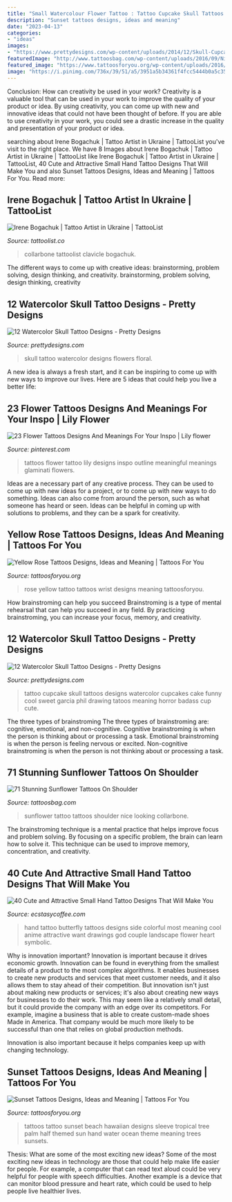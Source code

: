 ```yaml
---
title: "Small Watercolour Flower Tattoo : Tattoo Cupcake Skull Tattoos Designs Watercolor Cupcakes Cake Funny Cool Sweet Garcia Phil Drawing Tatoos Meaning Horror Badass Cup Cute"
description: "Sunset tattoos designs, ideas and meaning"
date: "2023-04-13"
categories:
- "ideas"
images:
- "https://www.prettydesigns.com/wp-content/uploads/2014/12/Skull-Cupcake-Tattoo.jpg"
featuredImage: "http://www.tattoosbag.com/wp-content/uploads/2016/09/Nice-Looking-Sunflower-Tattoo.jpg"
featured_image: "https://www.tattoosforyou.org/wp-content/uploads/2016/03/Sunset-Tattoos-Pictures.jpg"
image: "https://i.pinimg.com/736x/39/51/a5/3951a5b34361f4fcc5444b0a5c35aa37.jpg"
---
```



Conclusion: How can creativity be used in your work?
Creativity is a valuable tool that can be used in your work to improve the quality of your product or idea. By using creativity, you can come up with new and innovative ideas that could not have been thought of before. If you are able to use creativity in your work, you could see a drastic increase in the quality and presentation of your product or idea.

	

		
searching about Irene Bogachuk | Tattoo Artist in Ukraine | TattooList you've visit to the right place. We have 8 Images about Irene Bogachuk | Tattoo Artist in Ukraine | TattooList like Irene Bogachuk | Tattoo Artist in Ukraine | TattooList, 40 Cute and Attractive Small Hand Tattoo Designs That Will Make You and also Sunset Tattoos Designs, Ideas and Meaning | Tattoos For You. Read more:
		
    
## Irene Bogachuk | Tattoo Artist In Ukraine | TattooList

<img loading=lazy src="https://tattoolist.co/wp-content/uploads/2020/04/75296749_762679840904658_114331098621527180_n-1024x1024.jpg" onerror="this.onerror=null;this.src='https://tse3.mm.bing.net/th?id=OIP.--zLVRaIvWhBrZu1Co6zmQHaHa&amp;pid=15.1';" alt="Irene Bogachuk | Tattoo Artist in Ukraine | TattooList">

_Source: tattoolist.co_

>collarbone tattoolist clavicle bogachuk. 

	

The different ways to come up with creative ideas: brainstorming, problem solving, design thinking, and creativity.
brainstorming, problem solving, design thinking, creativity

    
## 12 Watercolor Skull Tattoo Designs - Pretty Designs

<img loading=lazy src="https://www.prettydesigns.com/wp-content/uploads/2014/12/Skull-with-Flowers.jpg" onerror="this.onerror=null;this.src='https://tse3.mm.bing.net/th?id=OIP.6hkeaz946QQQXQuCHTLQ-gHaLF&amp;pid=15.1';" alt="12 Watercolor Skull Tattoo Designs - Pretty Designs">

_Source: prettydesigns.com_

>skull tattoo watercolor designs flowers floral. 

	

A new idea is always a fresh start, and it can be inspiring to come up with new ways to improve our lives. Here are 5 ideas that could help you live a better life: 

    
## 23 Flower Tattoos Designs And Meanings For Your Inspo | Lily Flower

<img loading=lazy src="https://i.pinimg.com/736x/39/51/a5/3951a5b34361f4fcc5444b0a5c35aa37.jpg" onerror="this.onerror=null;this.src='https://tse4.mm.bing.net/th?id=OIP.oe-cFXS1AORONQ7YCHs8FAHaLG&amp;pid=15.1';" alt="23 Flower Tattoos Designs And Meanings For Your Inspo | Lily flower">

_Source: pinterest.com_

>tattoos flower tattoo lily designs inspo outline meaningful meanings glaminati flowers. 

	

Ideas are a necessary part of any creative process. They can be used to come up with new ideas for a project, or to come up with new ways to do something. Ideas can also come from around the person, such as what someone has heard or seen. Ideas can be helpful in coming up with solutions to problems, and they can be a spark for creativity.

    
## Yellow Rose Tattoos Designs, Ideas And Meaning | Tattoos For You

<img loading=lazy src="https://www.tattoosforyou.org/wp-content/uploads/2016/05/Yellow-Rose-Tattoo-on-Wrist.jpg" onerror="this.onerror=null;this.src='https://tse4.mm.bing.net/th?id=OIP.QcdWH1beV2Epgyg0-Q43BAHaJ4&amp;pid=15.1';" alt="Yellow Rose Tattoos Designs, Ideas and Meaning | Tattoos For You">

_Source: tattoosforyou.org_

>rose yellow tattoo tattoos wrist designs meaning tattoosforyou. 

	

How brainstroming can help you succeed
Brainstroming is a type of mental rehearsal that can help you succeed in any field. By practicing brainstroming, you can increase your focus, memory, and creativity.

    
## 12 Watercolor Skull Tattoo Designs - Pretty Designs

<img loading=lazy src="https://www.prettydesigns.com/wp-content/uploads/2014/12/Skull-Cupcake-Tattoo.jpg" onerror="this.onerror=null;this.src='https://tse1.mm.bing.net/th?id=OIP.g-_SGCJYts3PKa4ErxqF_wAAAA&amp;pid=15.1';" alt="12 Watercolor Skull Tattoo Designs - Pretty Designs">

_Source: prettydesigns.com_

>tattoo cupcake skull tattoos designs watercolor cupcakes cake funny cool sweet garcia phil drawing tatoos meaning horror badass cup cute. 

	

The three types of brainstroming
The three types of brainstroming are: cognitive, emotional, and non-cognitive. Cognitive brainstroming is when the person is thinking about or processing a task. Emotional brainstroming is when the person is feeling nervous or excited. Non-cognitive brainstroming is when the person is not thinking about or processing a task.

    
## 71 Stunning Sunflower Tattoos On Shoulder

<img loading=lazy src="http://www.tattoosbag.com/wp-content/uploads/2016/09/Nice-Looking-Sunflower-Tattoo.jpg" onerror="this.onerror=null;this.src='https://tse4.mm.bing.net/th?id=OIP.B9ZaM14-ryjiklS-nAzH4wHaJ6&amp;pid=15.1';" alt="71 Stunning Sunflower Tattoos On Shoulder">

_Source: tattoosbag.com_

>sunflower tattoo tattoos shoulder nice looking collarbone. 

	

The brainstroming technique is a mental practice that helps improve focus and problem solving. By focusing on a specific problem, the brain can learn how to solve it. This technique can be used to improve memory, concentration, and creativity.

    
## 40 Cute And Attractive Small Hand Tattoo Designs That Will Make You

<img loading=lazy src="https://i1.wp.com/www.ecstasycoffee.com/wp-content/uploads/2016/09/Most-women-opt-for-butterfly-tattoos-because-of-its-cute-shape-and-symbolic-meaning..jpg" onerror="this.onerror=null;this.src='https://tse1.mm.bing.net/th?id=OIP.dbbKD19mmAy72aU9MVmi5gHaJ4&amp;pid=15.1';" alt="40 Cute and Attractive Small Hand Tattoo Designs That Will Make You">

_Source: ecstasycoffee.com_

>hand tattoo butterfly tattoos designs side colorful most meaning cool anime attractive want drawings god couple landscape flower heart symbolic. 

	

Why is innovation important?
Innovation is important because it drives economic growth. Innovation can be found in everything from the smallest details of a product to the most complex algorithms. It enables businesses to create new products and services that meet customer needs, and it also allows them to stay ahead of their competition.
But innovation isn't just about making new products or services; it's also about creating new ways for businesses to do their work. This may seem like a relatively small detail, but it could provide the company with an edge over its competitors. For example, imagine a business that is able to create custom-made shoes Made in America. That company would be much more likely to be successful than one that relies on global production methods.

Innovation is also important because it helps companies keep up with changing technology.

    
## Sunset Tattoos Designs, Ideas And Meaning | Tattoos For You

<img loading=lazy src="https://www.tattoosforyou.org/wp-content/uploads/2016/03/Sunset-Tattoos-Pictures.jpg" onerror="this.onerror=null;this.src='https://tse4.mm.bing.net/th?id=OIP.nk0Va-fBOQ1wvprVVHkgggHaJ6&amp;pid=15.1';" alt="Sunset Tattoos Designs, Ideas and Meaning | Tattoos For You">

_Source: tattoosforyou.org_

>tattoos tattoo sunset beach hawaiian designs sleeve tropical tree palm half themed sun hand water ocean theme meaning trees sunsets. 

	

Thesis: What are some of the most exciting new ideas?
Some of the most exciting new ideas in technology are those that could help make life easier for people. For example, a computer that can read text aloud could be very helpful for people with speech difficulties. Another example is a device that can monitor blood pressure and heart rate, which could be used to help people live healthier lives.

